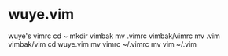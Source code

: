 # wuye.vim
wuye's vimrc
cd ~
mkdir vimbak
mv .vimrc vimbak/vimrc
mv .vim vimbak/vim
cd wuye.vim
mv vimrc ~/.vimrc
mv vim ~/.vim
